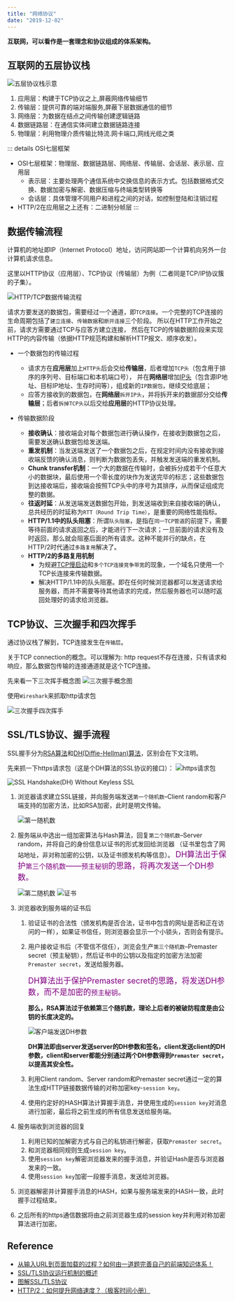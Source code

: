 ```yaml
---
title: "网络协议"
date: "2019-12-02"
---
```


**互联网，可以看作是一套理念和协议组成的体系架构。**

## 互联网的五层协议栈

![五层协议栈示意](../../../.imgs/protocol-stack.png)

1. 应用层：构建于TCP协议之上,屏蔽网络传输细节
2. 传输层：提供可靠的端对端服务,屏蔽下层数据通信的细节
3. 网络层：为数据在结点之间传输创建逻辑链路
4. 数据链路层：在通信实体间建立数据链路连接
5. 物理层：利用物理介质传输比特流.网卡端口,网线光缆之类

::: details OSI七层框架

- OSI七层框架：物理层、数据链路层、网络层、传输层、会话层、表示层、应用层
  - 表示层：主要处理两个通信系统中交换信息的表示方式。包括数据格式交换、数据加密与解密、数据压缩与终端类型转换等
  - 会话层：具体管理不同用户和进程之间的对话，如控制登陆和注销过程
- HTTP/2在应用层之上还有：二进制分帧层
:::

## 数据传输流程

计算机的地址即IP（Internet Protocol）地址，访问网站即一个计算机向另外一台计算机请求信息。

这里以HTTP协议（应用层）、TCP协议（传输层）为例（二者同是TCP/IP协议簇的子集）。

![HTTP/TCP数据传输流程](../../../.imgs/transmission-process.png)

请求方要发送的数据包，需要经过一个通道，即`TCP连接`。一个完整的TCP连接的生命周期包括了`建立连接`、`传输数据`和`断开连接`三个阶段。
所以在HTTP工作开始之前，请求方需要通过TCP与应答方建立连接，
然后在TCP的传输数据阶段来实现HTTP的内容传输（依据HTTP规范构建和解析HTTP报文、顺序收发）。

- 一个数据包的传输过程
  - 请求方在**应用层**加上`HTTP头`后会交给**传输层**，后者增加`TCP头`（包含用于排序的序列号、目标端口和本机端口号），
  并在**网络层**增加[IP头](https://zh.wikipedia.org/wiki/传输控制协议)（包含源IP地址、目标IP地址、生存时间等），组成新的`IP数据包`，继续交给底层；
  - 应答方接收到的数据包，在**网络层**`拆开IP头`，并将拆开来的数据部分交给**传输层**；后者`拆掉TCP头`以后交给**应用层**的HTTP协议处理。

- 传输数据阶段
  - **接收确认**：接收端会对每个数据包进行确认操作，在接收到数据包之后，需要发送确认数据包给发送端。
  - **重发机制**：当发送端发送了一个数据包之后，在规定时间内没有接收到接收端反馈的确认消息，则判断为数据包丢失，并触发发送端的重发机制。
  - **Chunk transfer机制**：一个大的数据在传输时，会被拆分成若干个任意大小的数据块，最后使用一个零长度的块作为发送完毕的标志；这些数据包到达接收端后，接收端会按照TCP头中的序号为其排序，从而保证组成完整的数据。
  - **往返时延**：从发送端发送数据包开始，到发送端收到来自接收端的确认，总共经历的时延称为`RTT（Round Trip Time）`，是重要的网络性能指标。
  - **HTTP/1.1中的队头阻塞**：所谓`队头阻塞`，是指在`同一TCP管道`的前提下，需要等待前面的请求返回之后，才能进行下一次请求；一旦前面的请求没有及时返回，那么就会阻塞后面的所有请求。这种不能并行的缺点，在HTTP/2时代通过`多路复用`解决了。
  - **HTTP/2的多路复用机制**
    - 为规避[TCP慢启动](https://zh.wikipedia.org/wiki/TCP拥塞控制)和`多个TCP连接竞争带宽`的现象，一个域名只使用一个TCP长连接来传输数据。
    - 解决HTTP/1.1中的队头阻塞。即在任何时候浏览器都可以发送请求给服务器，而并不需要等待其他请求的完成，然后服务器也可以随时返回处理好的请求给浏览器。

## TCP协议、三次握手和四次挥手

通过协议栈了解到，TCP连接发生在`传输层`。

关于TCP connection的概念。可以理解为: http request不存在连接，只有请求和响应，那么数据包传输的连接通道就是这个TCP连接。

先来看一下三次挥手概念图
![三次握手概念图](../../../.imgs/the-three-handshake.png)

使用`Wireshark`来抓取http请求包

![三次握手四次挥手](../../../.imgs/http-shake-hands.png)

## SSL/TLS协议、握手流程

SSL握手分为[RSA算法](http://www.ruanyifeng.com/blog/2013/06/rsa_algorithm_part_one.html)和[DH(Diffie-Hellman)算法](http://zh.wikipedia.org/wiki/迪菲－赫尔曼密钥交换)，区别会在下文注明。

先来抓一下https请求包（这是个DH算法的SSL协议的接口）：
![https请求包](../../../.imgs/https-shake-hands01.png)

![SSL Handshake(DH) Without Keyless SSL](http://www.ruanyifeng.com/blogimg/asset/2014/bg2014092007.png)

1. 浏览器请求建立SSL链接，并向服务端发送`第一个随机数`–Client random和客户端支持的加密方法，比如RSA加密，此时是明文传输。

    ![第一随机数](../../../.imgs/https-shake-hands02.png)
2. 服务端从中选出一组加密算法与Hash算法，回复`第二个随机数`–Server random，并将自己的身份信息以证书的形式发回给浏览器
  （证书里包含了网站地址，非对称加密的公钥，以及证书颁发机构等信息）。
    <font color=purple size=4>DH算法出于保护`第三个随机数`——`预主秘钥`的思路，将再次发送一个DH参数。</font>

    ![第二随机数](../../../.imgs/https-shake-hands03.png)
    ![证书](../../../.imgs/https-shake-hands04.png)
3. 浏览器收到服务端的证书后
    1. 验证证书的合法性（颁发机构是否合法，证书中包含的网址是否和正在访问的一样），如果证书信任，则浏览器会显示一个小锁头，否则会有提示。
    2. 用户接收证书后（不管信不信任），浏览会生产`第三个随机数`–Premaster secret（预主秘钥），然后证书中的公钥以及指定的加密方法加密`Premaster secret`，发送给服务器。

        <font color=purple size=4>DH算法出于保护Premaster secret的思路，将发送DH参数，而不是加密的`预主秘钥`。</font>

        **那么，RSA算法过于依赖第三个随机数，理论上后者的被破防程度是由公钥的长度决定的。**

        ![客户端发送DH参数](../../../.imgs/https-shake-hands05.png)

        **DH算法即由server发送server的DH参数和签名，client发送client的DH参数，client和server都能分别通过两个DH参数得到`Premaster secret`，以提高其安全性。**
    3. 利用Client random、Server random和Premaster secret通过一定的算法生成HTTP链接数据传输的对称加密key-`session key`。
    4. 使用约定好的HASH算法计算握手消息，并使用生成的`session key`对消息进行加密，最后将之前生成的所有信息发送给服务端。
4. 服务端收到浏览器的回复
    1. 利用已知的加解密方式与自己的私钥进行解密，获取`Premaster secret`。
    2. 和浏览器相同规则生成`session key`。
    3. 使用`session key`解密浏览器发来的握手消息，并验证Hash是否与浏览器发来的一致。
    4. 使用`session key`加密一段握手消息，发送给浏览器。
5. 浏览器解密并计算握手消息的HASH，如果与服务端发来的HASH一致，此时握手过程结束。
6. 之后所有的https通信数据将由之前浏览器生成的session key并利用对称加密算法进行加密。

## Reference

- [从输入URL到页面加载的过程？如何由一道题完善自己的前端知识体系！](https://segmentfault.com/a/1190000013662126)
- [SSL/TLS协议运行机制的概述](http://www.ruanyifeng.com/blog/2014/02/ssl_tls.html)
- [图解SSL/TLS协议](http://www.ruanyifeng.com/blog/2014/09/illustration-ssl.html)
- [HTTP/2：如何提升网络速度？（极客时间小册）](https://time.geekbang.org/column/article/148546)
